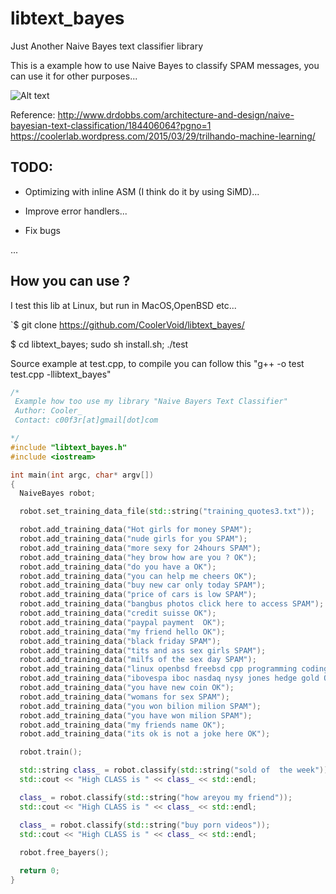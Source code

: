 libtext_bayes
=============

Just Another Naive Bayes text classifier library


This is a example how to use Naive Bayes to classify SPAM messages, you can use it for other purposes...

![Alt text](http://portolaplanet.com/wp-content/uploads/2013/10/dilbert-spam.gif)

Reference:
http://www.drdobbs.com/architecture-and-design/naive-bayesian-text-classification/184406064?pgno=1
https://coolerlab.wordpress.com/2015/03/29/trilhando-machine-learning/

TODO:
---
* Optimizing with inline ASM (I think do it by using SiMD)...  

* Improve error handlers...

* Fix bugs

...


How you can use ?
---

I test this lib at Linux, but run in MacOS,OpenBSD etc...


`$ git clone https://github.com/CoolerVoid/libtext_bayes/


$ cd libtext_bayes; sudo sh install.sh; ./test

Source example at test.cpp, to compile you can follow this "g++ -o test test.cpp -llibtext_bayes"

```cpp
/*
 Example how too use my library "Naive Bayers Text Classifier" 
 Author: Cooler_
 Contact: c00f3r[at]gmail[dot]com

*/
#include "libtext_bayes.h"
#include <iostream>

int main(int argc, char* argv[])
{
  NaiveBayes robot;

  robot.set_training_data_file(std::string("training_quotes3.txt"));

  robot.add_training_data("Hot girls for money SPAM");
  robot.add_training_data("nude girls for you SPAM");
  robot.add_training_data("more sexy for 24hours SPAM");
  robot.add_training_data("hey brow how are you ? OK");
  robot.add_training_data("do you have a OK");
  robot.add_training_data("you can help me cheers OK");
  robot.add_training_data("buy new car only today SPAM");
  robot.add_training_data("price of cars is low SPAM");
  robot.add_training_data("bangbus photos click here to access SPAM");
  robot.add_training_data("credit suisse OK");
  robot.add_training_data("paypal payment  OK");
  robot.add_training_data("my friend hello OK");
  robot.add_training_data("black friday SPAM");
  robot.add_training_data("tits and ass sex girls SPAM");
  robot.add_training_data("milfs of the sex day SPAM");
  robot.add_training_data("linux openbsd freebsd cpp programming coding code OK");
  robot.add_training_data("ibovespa iboc nasdaq nysy jones hedge gold OK");
  robot.add_training_data("you have new coin OK");
  robot.add_training_data("womans for sex SPAM");
  robot.add_training_data("you won bilion milion SPAM");
  robot.add_training_data("you have won milion SPAM");
  robot.add_training_data("my friends name OK");
  robot.add_training_data("its ok is not a joke here OK");

  robot.train();

  std::string class_ = robot.classify(std::string("sold of  the week"));
  std::cout << "High CLASS is " << class_ << std::endl;

  class_ = robot.classify(std::string("how areyou my friend"));
  std::cout << "High CLASS is " << class_ << std::endl;

  class_ = robot.classify(std::string("buy porn videos"));
  std::cout << "High CLASS is " << class_ << std::endl;
 
  robot.free_bayers(); 

  return 0;
}

```
